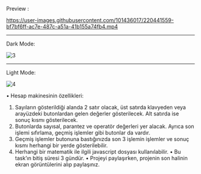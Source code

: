 
Preview : 

https://user-images.githubusercontent.com/101436017/220441559-bf7bf6ff-ac7e-487c-a51a-41b155a74fb4.mp4

___________________________________________________________________________________________________________________
Dark Mode:

![3](https://user-images.githubusercontent.com/101436017/220441911-1385557a-6d44-4244-a7fb-8bf8d0b965f7.png)
___________________________________________________________________________________________________________________
Light Mode: 

![4](https://user-images.githubusercontent.com/101436017/220441962-780baff7-760a-4d3e-ad96-e380e1faf15b.png)





• Hesap makinesinin özellikleri:
1. Sayıların gösterildiği alanda 2 satır olacak, üst satırda klavyeden veya arayüzdeki
butonlardan gelen değerler gösterilecek. Alt satırda ise sonuç kısmı gösterilecek.
2. Butonlarda sayısal, parantez ve operatör değerleri yer alacak. Ayrıca son işlemi
sıfırlama, geçmiş işlemler gibi butonlar da vardır.
3. Geçmiş işlemler butonuna bastığınızda son 3 işlemin işlemler ve sonuç kısmı
herhangi bir yerde gösterilebilir.
4. Herhangi bir matematik ile ilgili javascript dosyası kullanılabilir.
• Bu task’ın bitiş süresi 3 gündür.
• Projeyi paylaşırken, projenin son halinin ekran görüntülerini alıp paylaşınız.
